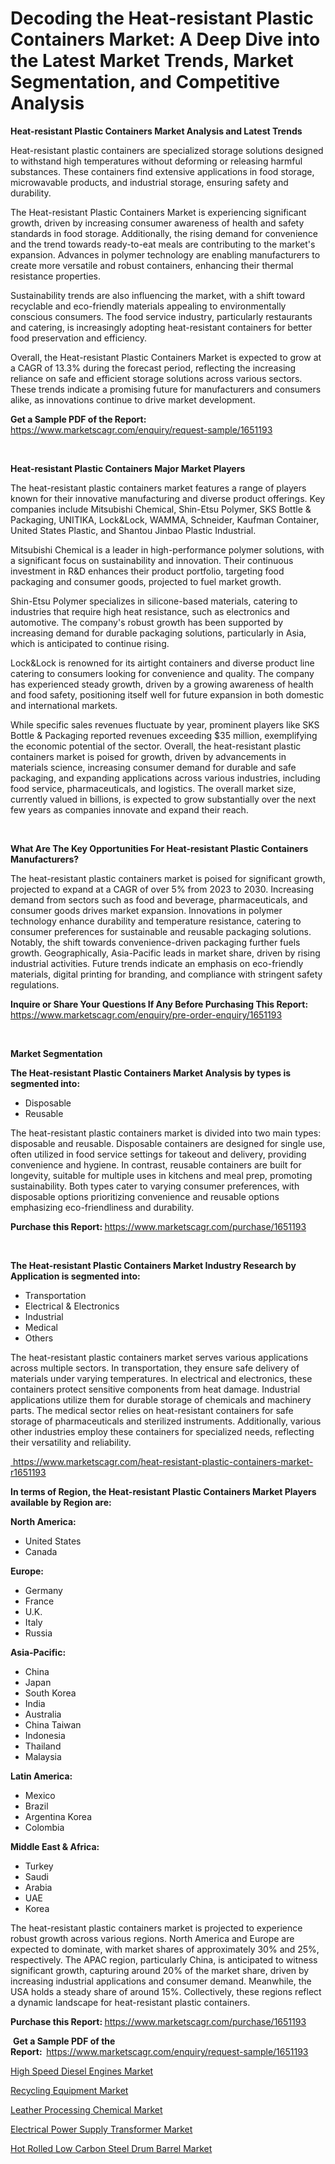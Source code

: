 <p><h1>Decoding the Heat-resistant Plastic Containers Market: A Deep Dive into the Latest Market Trends, Market Segmentation, and Competitive Analysis</h1></p><p><strong>Heat-resistant Plastic Containers Market Analysis and Latest Trends</strong></p>
<p><p>Heat-resistant plastic containers are specialized storage solutions designed to withstand high temperatures without deforming or releasing harmful substances. These containers find extensive applications in food storage, microwavable products, and industrial storage, ensuring safety and durability.</p><p>The Heat-resistant Plastic Containers Market is experiencing significant growth, driven by increasing consumer awareness of health and safety standards in food storage. Additionally, the rising demand for convenience and the trend towards ready-to-eat meals are contributing to the market's expansion. Advances in polymer technology are enabling manufacturers to create more versatile and robust containers, enhancing their thermal resistance properties.</p><p>Sustainability trends are also influencing the market, with a shift toward recyclable and eco-friendly materials appealing to environmentally conscious consumers. The food service industry, particularly restaurants and catering, is increasingly adopting heat-resistant containers for better food preservation and efficiency.</p><p>Overall, the Heat-resistant Plastic Containers Market is expected to grow at a CAGR of 13.3% during the forecast period, reflecting the increasing reliance on safe and efficient storage solutions across various sectors. These trends indicate a promising future for manufacturers and consumers alike, as innovations continue to drive market development.</p></p>
<p><strong>Get a Sample PDF of the Report:&nbsp;</strong> <a href="https://www.marketscagr.com/enquiry/request-sample/1651193?utm_campaign=2660&utm_medium=2&utm_source=Github&utm_content=ia&utm_term=23032025&utm_id=heat-resistant-plastic-containers">https://www.marketscagr.com/enquiry/request-sample/1651193</a></p>
<p>&nbsp;</p>
<p><strong>Heat-resistant Plastic Containers Major Market Players</strong></p>
<p><p>The heat-resistant plastic containers market features a range of players known for their innovative manufacturing and diverse product offerings. Key companies include Mitsubishi Chemical, Shin-Etsu Polymer, SKS Bottle & Packaging, UNITIKA, Lock&Lock, WAMMA, Schneider, Kaufman Container, United States Plastic, and Shantou Jinbao Plastic Industrial.</p><p>Mitsubishi Chemical is a leader in high-performance polymer solutions, with a significant focus on sustainability and innovation. Their continuous investment in R&D enhances their product portfolio, targeting food packaging and consumer goods, projected to fuel market growth.</p><p>Shin-Etsu Polymer specializes in silicone-based materials, catering to industries that require high heat resistance, such as electronics and automotive. The company's robust growth has been supported by increasing demand for durable packaging solutions, particularly in Asia, which is anticipated to continue rising.</p><p>Lock&Lock is renowned for its airtight containers and diverse product line catering to consumers looking for convenience and quality. The company has experienced steady growth, driven by a growing awareness of health and food safety, positioning itself well for future expansion in both domestic and international markets.</p><p>While specific sales revenues fluctuate by year, prominent players like SKS Bottle & Packaging reported revenues exceeding $35 million, exemplifying the economic potential of the sector. Overall, the heat-resistant plastic containers market is poised for growth, driven by advancements in materials science, increasing consumer demand for durable and safe packaging, and expanding applications across various industries, including food service, pharmaceuticals, and logistics. The overall market size, currently valued in billions, is expected to grow substantially over the next few years as companies innovate and expand their reach.</p></p>
<p>&nbsp;</p>
<p><strong>What Are The Key Opportunities For Heat-resistant Plastic Containers Manufacturers?</strong></p>
<p><p>The heat-resistant plastic containers market is poised for significant growth, projected to expand at a CAGR of over 5% from 2023 to 2030. Increasing demand from sectors such as food and beverage, pharmaceuticals, and consumer goods drives market expansion. Innovations in polymer technology enhance durability and temperature resistance, catering to consumer preferences for sustainable and reusable packaging solutions. Notably, the shift towards convenience-driven packaging further fuels growth. Geographically, Asia-Pacific leads in market share, driven by rising industrial activities. Future trends indicate an emphasis on eco-friendly materials, digital printing for branding, and compliance with stringent safety regulations.</p></p>
<p><strong>Inquire or Share Your Questions If Any Before Purchasing This Report:</strong> <a href="https://www.marketscagr.com/enquiry/pre-order-enquiry/1651193?utm_campaign=2660&utm_medium=2&utm_source=Github&utm_content=ia&utm_term=23032025&utm_id=heat-resistant-plastic-containers">https://www.marketscagr.com/enquiry/pre-order-enquiry/1651193</a></p>
<p>&nbsp;</p>
<p><strong>Market Segmentation</strong></p>
<p><strong>The Heat-resistant Plastic Containers Market Analysis by types is segmented into:</strong></p>
<p><ul><li>Disposable</li><li>Reusable</li></ul></p>
<p><p>The heat-resistant plastic containers market is divided into two main types: disposable and reusable. Disposable containers are designed for single use, often utilized in food service settings for takeout and delivery, providing convenience and hygiene. In contrast, reusable containers are built for longevity, suitable for multiple uses in kitchens and meal prep, promoting sustainability. Both types cater to varying consumer preferences, with disposable options prioritizing convenience and reusable options emphasizing eco-friendliness and durability.</p></p>
<p><strong>Purchase this Report:&nbsp;</strong><a href="https://www.marketscagr.com/purchase/1651193?utm_campaign=2660&utm_medium=2&utm_source=Github&utm_content=ia&utm_term=23032025&utm_id=heat-resistant-plastic-containers">https://www.marketscagr.com/purchase/1651193</a></p>
<p>&nbsp;</p>
<p><strong>The Heat-resistant Plastic Containers Market Industry Research by Application is segmented into:</strong></p>
<p><ul><li>Transportation</li><li>Electrical & Electronics</li><li>Industrial</li><li>Medical</li><li>Others</li></ul></p>
<p><p>The heat-resistant plastic containers market serves various applications across multiple sectors. In transportation, they ensure safe delivery of materials under varying temperatures. In electrical and electronics, these containers protect sensitive components from heat damage. Industrial applications utilize them for durable storage of chemicals and machinery parts. The medical sector relies on heat-resistant containers for safe storage of pharmaceuticals and sterilized instruments. Additionally, various other industries employ these containers for specialized needs, reflecting their versatility and reliability.</p></p>
<p><a href="https://www.marketscagr.com/heat-resistant-plastic-containers-market-r1651193?utm_campaign=2660&utm_medium=2&utm_source=Github&utm_content=ia&utm_term=23032025&utm_id=heat-resistant-plastic-containers">&nbsp;https://www.marketscagr.com/heat-resistant-plastic-containers-market-r1651193</a></p>
<p><strong>In terms of Region, the Heat-resistant Plastic Containers Market Players available by Region are:</strong></p>
<p>
    <p> <strong> North America: </strong>
        <ul>
            <li>United States</li>
            <li>Canada</li>
        </ul>
        </p> 
    <p> <strong> Europe: </strong>
        <ul>
            <li>Germany</li>
            <li>France</li>
            <li>U.K.</li>
            <li>Italy</li>
            <li>Russia</li>
        </ul>
        </p> 
    <p> <strong> Asia-Pacific: </strong>
        <ul>
            <li>China</li>
            <li>Japan</li>
            <li>South Korea</li>
            <li>India</li>
            <li>Australia</li>
            <li>China Taiwan</li>
            <li>Indonesia</li>
            <li>Thailand</li>
            <li>Malaysia</li>
        </ul>
        </p> 
    <p> <strong> Latin America: </strong>
        <ul>
            <li>Mexico</li>
            <li>Brazil</li>
            <li>Argentina Korea</li>
            <li>Colombia</li>
        </ul>
        </p> 
    <p> <strong> Middle East & Africa: </strong>
        <ul>
            <li>Turkey</li>
            <li>Saudi</li>
            <li>Arabia</li>
            <li>UAE</li>
            <li>Korea</li>
        </ul>
    </p>
    </p>
<p><p>The heat-resistant plastic containers market is projected to experience robust growth across various regions. North America and Europe are expected to dominate, with market shares of approximately 30% and 25%, respectively. The APAC region, particularly China, is anticipated to witness significant growth, capturing around 20% of the market share, driven by increasing industrial applications and consumer demand. Meanwhile, the USA holds a steady share of around 15%. Collectively, these regions reflect a dynamic landscape for heat-resistant plastic containers.</p></p>
<p><strong>Purchase this Report: </strong><a href="https://www.marketscagr.com/purchase/1651193?utm_campaign=2660&utm_medium=2&utm_source=Github&utm_content=ia&utm_term=23032025&utm_id=heat-resistant-plastic-containers">https://www.marketscagr.com/purchase/1651193</a></p>
<p>&nbsp;<strong>Get a Sample PDF of the Report:&nbsp;&nbsp;</strong><a href="https://www.marketscagr.com/enquiry/request-sample/1651193?utm_campaign=2660&utm_medium=2&utm_source=Github&utm_content=ia&utm_term=23032025&utm_id=heat-resistant-plastic-containers">https://www.marketscagr.com/enquiry/request-sample/1651193</a></p>
<p><strong></strong></p>
<p><p><a href="https://www.linkedin.com/pulse/high-speed-diesel-engines-market-research-report-in-depth-bmbqf?utm_campaign=2660&utm_medium=2&utm_source=Github&utm_content=ia&utm_term=23032025&utm_id=heat-resistant-plastic-containers">High Speed Diesel Engines Market</a></p><p><a href="https://www.linkedin.com/pulse/global-recycling-equipment-market-size-growth-outlook-including-fhygf?utm_campaign=2660&utm_medium=2&utm_source=Github&utm_content=ia&utm_term=23032025&utm_id=heat-resistant-plastic-containers">Recycling Equipment Market</a></p><p><a href="https://github.com/ChiragRp1/Market-Research-Report-List-7/blob/main/leather-processing-chemical-market.md?utm_campaign=2660&utm_medium=2&utm_source=Github&utm_content=ia&utm_term=23032025&utm_id=heat-resistant-plastic-containers">Leather Processing Chemical Market</a></p><p><a href="https://www.linkedin.com/pulse/digital-transformation-electrical-power-supply-transformer-zmbzf?utm_campaign=2660&utm_medium=2&utm_source=Github&utm_content=ia&utm_term=23032025&utm_id=heat-resistant-plastic-containers">Electrical Power Supply Transformer Market</a></p><p><a href="https://github.com/goickpache1m/Market-Research-Report-List-1/blob/main/hot-rolled-low-carbon-steel-drum-barrel-market.md?utm_campaign=2660&utm_medium=2&utm_source=Github&utm_content=ia&utm_term=23032025&utm_id=heat-resistant-plastic-containers">Hot Rolled Low Carbon Steel Drum Barrel Market</a></p></p>